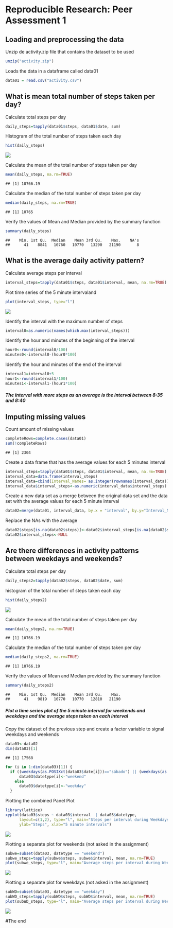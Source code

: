 # Reproducible Research: Peer Assessment 1


## Loading and preprocessing the data

Unzip de activity.zip file that contains the dataset to be used

```r
unzip("activity.zip")
```

Loads the data in a dataframe called data01

```r
data01 = read.csv("activity.csv")
```



## What is mean total number of steps taken per day?

Calculate total steps per day

```r
daily_steps=tapply(data01$steps, data01$date, sum) 
```

Histogram of the total number of steps taken each day

```r
hist(daily_steps)
```

![](./PA1_template_files/figure-html/hist-1.png) 

Calculate the mean of the total number of steps taken per day

```r
mean(daily_steps, na.rm=TRUE)
```

```
## [1] 10766.19
```

Calculate the median of the total number of steps taken per day

```r
median(daily_steps, na.rm=TRUE)
```

```
## [1] 10765
```

Verify the values of Mean and Median provided by the summary function

```r
summary(daily_steps)
```

```
##    Min. 1st Qu.  Median    Mean 3rd Qu.    Max.    NA's 
##      41    8841   10760   10770   13290   21190       8
```



## What is the average daily activity pattern?
Calculate average steps per interval

```r
interval_steps=tapply(data01$steps, data01$interval, mean, na.rm=TRUE) 
```

Plot time series of the 5 minute intervaland 

```r
plot(interval_steps, type="l") 
```

![](./PA1_template_files/figure-html/plot-1.png) 

Identify the interval with the maximum number of steps

```r
interval0=as.numeric(names(which.max(interval_steps)))
```

Identify the hour and minutes of the beginning of the interval

```r
hour0<-round(interval0/100)
minutes0<-interval0-(hour0*100)
```

Identify the hour and minutes of the end of the interval

```r
interval1=interval0+5
hour1<-round(interval1/100)
minutes1<-interval1-(hour1*100)
```

#### _The interval with more steps as an average is the interval between 8:35 and 8:40_


## Imputing missing values
Count amount of missing values

```r
completeRows=complete.cases(data01)
sum(!completeRows)
```

```
## [1] 2304
```

Create a data frame that has the average values for each 5 minutes interval

```r
interval_steps=tapply(data01$steps, data01$interval, mean, na.rm=TRUE) 
interval_data=data.frame(interval_steps)
interval_data=cbind(Interval_Names= as.integer(rownames(interval_data)), interval_data)
interval_data$interval_steps<-as.numeric(interval_data$interval_steps)
```


Create a new data set as a merge between the original data set and the data set with the average values for each 5 minute interval

```r
data02=merge(data01, interval_data, by.x = "interval", by.y="Interval_Names")
```


Replace the NAs with the average 

```r
data02$steps[is.na(data02$steps)]<-data02$interval_steps[is.na(data02$steps)]
data02$interval_steps<-NULL
```


## Are there differences in activity patterns between weekdays and weekends?

Calculate total steps per day

```r
daily_steps2=tapply(data02$steps, data02$date, sum) 
```

histogram of the total number of steps taken each day

```r
hist(daily_steps2)
```

![](./PA1_template_files/figure-html/unnamed-chunk-16-1.png) 

Calculate the mean of the total number of steps taken per day

```r
mean(daily_steps2, na.rm=TRUE)
```

```
## [1] 10766.19
```

Calculate the median of the total number of steps taken per day

```r
median(daily_steps2, na.rm=TRUE)
```

```
## [1] 10766.19
```

Verify the values of Mean and Median provided by the summary function

```r
summary(daily_steps2)
```

```
##    Min. 1st Qu.  Median    Mean 3rd Qu.    Max. 
##      41    9819   10770   10770   12810   21190
```

##### Plot a time series plot of the 5 minute interval for weekends and weekdays and the average steps taken on each interval

Copy the dataset of the previous step and create a factor variable to signal weekdays and weekends

```r
data03<-data02
dim(data03)[1]
```

```
## [1] 17568
```

```r
for (i in 1:dim(data03)[1]) {
  if ((weekdays(as.POSIXct(data03$date[i]))=="sábado") || (weekdays(as.POSIXct(data03$date[i]))=="domingo"))
      data03$datetype[i]<-"weekend"
    else
      data03$datetype[i]<-"weekday"
  }
```

Plotting the combined Panel Plot 

```r
library(lattice)
xyplot(data03$steps ~ data03$interval  | data03$datetype, 
      layout=c(1,2), type="l", main="Steps per interval during Weekdays and WeeKends",
      ylab="Steps", xlab="5 minute intervals")
```

![](./PA1_template_files/figure-html/unnamed-chunk-21-1.png) 

Plotting a separate plot for weekends (not asked in the assignment)

```r
subwe=subset(data03, datetype == "weekend")
subwe_steps=tapply(subwe$steps, subwe$interval, mean, na.rm=TRUE) 
plot(subwe_steps, type="l", main="Average steps per interval during Weekends", ylab="Average steps", xlab="5 minute intervals")
```

![](./PA1_template_files/figure-html/unnamed-chunk-22-1.png) 

Plotting a separate plot for weekdays (not asked in the assignment)

```r
subWD=subset(data03, datetype == "weekday")
subWD_steps=tapply(subWD$steps, subWD$interval, mean, na.rm=TRUE) 
plot(subWD_steps, type="l", main="Average steps per interval during Weekdays", ylab="Average steps", xlab="5 minute intervals")
```

![](./PA1_template_files/figure-html/unnamed-chunk-23-1.png) 


#The end
